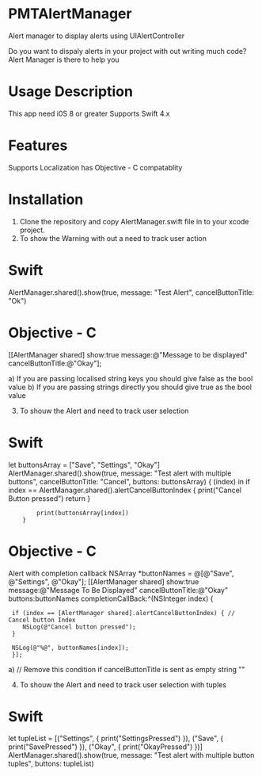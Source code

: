 # PMTAlertManager
Alert manager to display alerts using UIAlertController

Do you want to dispaly alerts in your project with out writing much code? Alert Manager is there to help you

# Usage Description

This app need i0S 8 or greater
Supports Swift 4.x


# Features

Supports Localization
has Objective - C compatablity 

# Installation

1. Clone the repository and copy AlertManager.swift file in to your xcode project.
2. To show the Warning with out a need to track user action 

# Swift
AlertManager.shared().show(true, message: "Test Alert", cancelButtonTitle: "Ok") 

# Objective - C
[[AlertManager shared] show:true message:@"Message to be displayed" cancelButtonTitle:@"Okay"];

a) If you are passing localised string keys you should give false as the bool value
b) If you are passing strings directly you should give true as the bool value

3. To shouw the Alert and need to track user selection 

# Swift
let buttonsArray = ["Save", "Settings", "Okay"]
        AlertManager.shared().show(true, message: "Test alert with multiple buttons", cancelButtonTitle: "Cancel", buttons: buttonsArray) { (index) in
            if index == AlertManager.shared().alertCancelButtonIndex { 
                print("Cancel Button pressed")
                return
            }
            
            print(buttonsArray[index])
        }
        
 # Objective - C
 Alert with completion callback
     NSArray *buttonNames = @[@"Save", @"Settings", @"Okay"];
     [[AlertManager shared] show:true message:@"Message To Be Displayed" cancelButtonTitle:@"Okay" buttons:buttonNames completionCallBack:^(NSInteger index) {
     
     if (index == [AlertManager shared].alertCancelButtonIndex) { // Cancel button Index
        NSLog(@"Cancel button pressed");
     }
     
     NSLog(@"%@", buttonNames[index]);
     }];
        
 a) // Remove this condition if cancelButtonTitle is sent as empty string ""
        
4. To shouw the Alert and need to track user selection with tuples

# Swift
let tupleList = [("Settings", { print("SettingsPressed") }), ("Save", { print("SavePressed") }), ("Okay", { print("OkayPressed") })]
        AlertManager.shared().show(true, message: "Test alert with multiple button tuples", buttons: tupleList)
        
        
